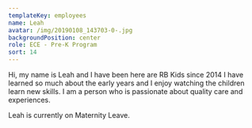 ```yaml
---
templateKey: employees
name: Leah
avatar: /img/20190108_143703-0-.jpg
backgroundPosition: center
role: ECE - Pre-K Program
sort: 14
---
```

Hi, my name is Leah and I have been here are RB Kids since 2014 I have learned so much about the early years and I enjoy watching the children learn new skills. I am a person who is passionate about quality care and experiences.

Leah is currently on Maternity Leave.
